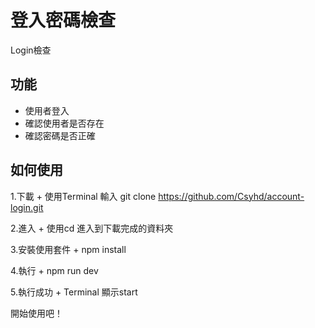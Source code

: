 # **登入密碼檢查**
Login檢查

## 功能
- 使用者登入
- 確認使用者是否存在
- 確認密碼是否正確


## 如何使用

1.下載
    + 使用Terminal  輸入 git clone https://github.com/Csyhd/account-login.git

2.進入
    + 使用cd 進入到下載完成的資料夾

3.安裝使用套件
    + npm install

4.執行
    + npm run dev 

5.執行成功
    + Terminal 顯示start

開始使用吧！
